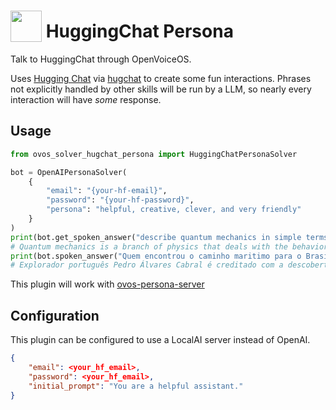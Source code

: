 # <img src='https://raw.githack.com/FortAwesome/Font-Awesome/master/svgs/solid/robot.svg' card_color='#40DBB0' width='50' height='50' style='vertical-align:bottom'/> HuggingChat Persona

Talk to HuggingChat through OpenVoiceOS.

Uses [Hugging Chat](https://huggingface.co/chat/) via [hugchat](https://github.com/Soulter/hugging-chat-api) to create some fun interactions.  Phrases not explicitly handled by other skills will be run by a LLM, so nearly every interaction will have _some_ response.

## Usage

```python
from ovos_solver_hugchat_persona import HuggingChatPersonaSolver

bot = OpenAIPersonaSolver(
    {
        "email": "{your-hf-email}",
        "password": "{your-hf-password}",
        "persona": "helpful, creative, clever, and very friendly"
    }
)
print(bot.get_spoken_answer("describe quantum mechanics in simple terms"))
# Quantum mechanics is a branch of physics that deals with the behavior of particles on a very small scale, such as atoms and subatomic particles. It explores the idea that particles can exist in multiple states at once and that their behavior is not predictable in the traditional sense.
print(bot.spoken_answer("Quem encontrou o caminho maritimo para o Brasil"))
# Explorador português Pedro Álvares Cabral é creditado com a descoberta do Brasil em 1500

```

This plugin will work with [ovos-persona-server](https://github.com/OpenVoiceOS/ovos-persona-server)

## Configuration

This plugin can be configured to use a LocalAI server instead of OpenAI.

```json
{
    "email": <your_hf_email>,
    "password": <your_hf_email>,
    "initial_prompt": "You are a helpful assistant."
}
```
